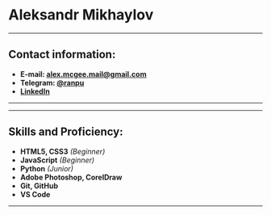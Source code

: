 # **Aleksandr Mikhaylov**

---

## **Contact information:**

- **E-mail: alex.mcgee.mail@gmail.com**
- **Telegram: [@ranpu](https://t.me/ranpu)**
- **[LinkedIn](https://www.linkedin.com/in/aleksandr-mikhaylov-3583b0104/)**

---

---

## **Skills and Proficiency:**

- **HTML5, CSS3** *(Beginner)*
- **JavaScript** *(Beginner)*
- **Python** *(Junior)*
- **Adobe Photoshop, CorelDraw** 
- **Git, GitHub**
- **VS Code**


---